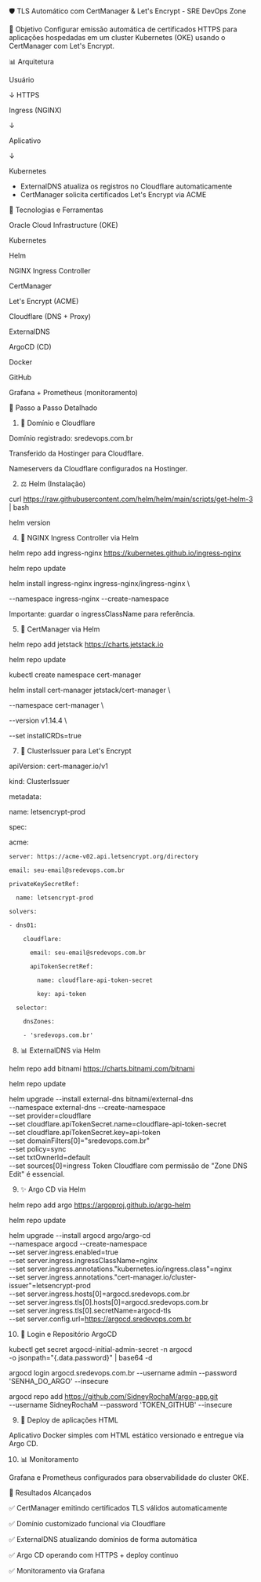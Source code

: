 🛡️ TLS Automático com CertManager & Let's Encrypt - SRE DevOps Zone



🌟 Objetivo
Configurar emissão automática de certificados HTTPS para aplicações hospedadas em um cluster Kubernetes (OKE) usando o CertManager com Let's Encrypt.



📊 Arquitetura

Usuário

   ↓ HTTPS
   
Ingress (NGINX) 

   ↓
   
Aplicativo 

   ↓
   
Kubernetes 

 + ExternalDNS atualiza os registros no Cloudflare automaticamente
 + CertManager solicita certificados Let's Encrypt via ACME



🚀 Tecnologias e Ferramentas

Oracle Cloud Infrastructure (OKE)

Kubernetes

Helm

NGINX Ingress Controller

CertManager

Let's Encrypt (ACME)

Cloudflare (DNS + Proxy)

ExternalDNS

ArgoCD (CD)

Docker

GitHub

Grafana + Prometheus (monitoramento)



📗 Passo a Passo Detalhado


1. 📅 Domínio e Cloudflare

Domínio registrado: sredevops.com.br

Transferido da Hostinger para Cloudflare.

Nameservers da Cloudflare configurados na Hostinger.



2. ⚖️ Helm (Instalação)

curl https://raw.githubusercontent.com/helm/helm/main/scripts/get-helm-3 | bash

helm version



4. 🔌 NGINX Ingress Controller via Helm

helm repo add ingress-nginx https://kubernetes.github.io/ingress-nginx

helm repo update

helm install ingress-nginx ingress-nginx/ingress-nginx \

  --namespace ingress-nginx --create-namespace
  
Importante: guardar o ingressClassName para referência.



5. 📃 CertManager via Helm

helm repo add jetstack https://charts.jetstack.io

helm repo update

kubectl create namespace cert-manager

helm install cert-manager jetstack/cert-manager \

  --namespace cert-manager \
  
  --version v1.14.4 \
  
  --set installCRDs=true


7. 📝 ClusterIssuer para Let's Encrypt

apiVersion: cert-manager.io/v1

kind: ClusterIssuer

metadata:
 
  name: letsencrypt-prod

spec:

  acme:
  
    server: https://acme-v02.api.letsencrypt.org/directory
    
    email: seu-email@sredevops.com.br
    
    privateKeySecretRef:
    
      name: letsencrypt-prod
      
    solvers:
    
    - dns01:
    
        cloudflare:
        
          email: seu-email@sredevops.com.br
          
          apiTokenSecretRef:
          
            name: cloudflare-api-token-secret
            
            key: api-token
            
      selector:
      
        dnsZones:
        
        - 'sredevops.com.br'

8. 📊 ExternalDNS via Helm

helm repo add bitnami https://charts.bitnami.com/bitnami

helm repo update

helm upgrade --install external-dns bitnami/external-dns \
  --namespace external-dns --create-namespace \
  --set provider=cloudflare \
  --set cloudflare.apiTokenSecret.name=cloudflare-api-token-secret \
  --set cloudflare.apiTokenSecret.key=api-token \
  --set domainFilters[0]="sredevops.com.br" \
  --set policy=sync \
  --set txtOwnerId=default \
  --set sources[0]=ingress
Token Cloudflare com permissão de "Zone DNS Edit" é essencial.

9. ✨ Argo CD via Helm

helm repo add argo https://argoproj.github.io/argo-helm

helm repo update

helm upgrade --install argocd argo/argo-cd \
  --namespace argocd --create-namespace \
  --set server.ingress.enabled=true \
  --set server.ingress.ingressClassName=nginx \
  --set server.ingress.annotations."kubernetes\.io/ingress\.class"=nginx \
  --set server.ingress.annotations."cert-manager\.io/cluster-issuer"=letsencrypt-prod \
  --set server.ingress.hosts[0]=argocd.sredevops.com.br \
  --set server.ingress.tls[0].hosts[0]=argocd.sredevops.com.br \
  --set server.ingress.tls[0].secretName=argocd-tls \
  --set server.config.url=https://argocd.sredevops.com.br

10. 🔑 Login e Repositório ArgoCD

kubectl get secret argocd-initial-admin-secret -n argocd \
  -o jsonpath="{.data.password}" | base64 -d

argocd login argocd.sredevops.com.br --username admin --password 'SENHA_DO_ARGO' --insecure

argocd repo add https://github.com/SidneyRochaM/argo-app.git \
  --username SidneyRochaM --password 'TOKEN_GITHUB' --insecure

9. 🌟 Deploy de aplicações HTML

Aplicativo Docker simples com HTML estático versionado e entregue via Argo CD.

10. 📊 Monitoramento

Grafana e Prometheus configurados para observabilidade do cluster OKE.

🚀 Resultados Alcançados

✅ CertManager emitindo certificados TLS válidos automaticamente

✅ Domínio customizado funcional via Cloudflare

✅ ExternalDNS atualizando domínios de forma automática

✅ Argo CD operando com HTTPS + deploy contínuo

✅ Monitoramento via Grafana


